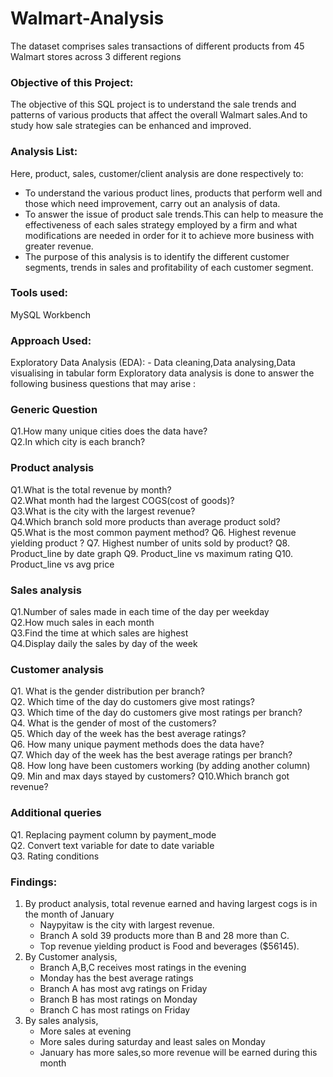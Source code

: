 # Walmart-Analysis
The dataset comprises sales transactions of different products from 45 Walmart stores across 3 different regions

### Objective of this Project:
The objective of this SQL project is to understand the sale trends and patterns of various products that affect the overall Walmart sales.And to study how sale strategies can be enhanced and improved. 

### Analysis List:
Here, product, sales, customer/client analysis are done respectively to:

- To understand the various product lines, products that perform well and those which need improvement, carry out an analysis of data.
- To answer the issue of product sale trends.This can help to measure the effectiveness of each sales strategy employed by a firm and what modifications are needed in order for it to achieve more business with greater revenue.
- The purpose of this analysis is to identify the different customer segments, trends in sales and profitability of each customer segment.

### Tools used:
MySQL Workbench 

### Approach Used:

Exploratory Data Analysis (EDA): - Data cleaning,Data analysing,Data visualising in tabular form
Exploratory data analysis is done to answer the following business questions that may arise :

### Generic Question
Q1.How many unique cities does the data have?   
Q2.In which city is each branch?

### Product analysis
Q1.What is the total revenue by month?  
Q2.What month had the largest COGS(cost of goods)?   
Q3.What is the city with the largest revenue?    
Q4.Which branch sold more products than average product sold?   
Q5.What is the most common payment method?
Q6. Highest revenue yielding product ?
Q7. Highest number of units sold by product?
Q8. Product_line by date graph
Q9. Product_line vs maximum rating 
Q10. Product_line vs avg price


### Sales analysis
Q1.Number of sales made in each time of the day per weekday   
Q2.How much sales in each month    
Q3.Find the time at which sales are highest   
Q4.Display daily the sales by day of the week

### Customer analysis
Q1. What is the gender distribution per branch?   
Q2. Which time of the day do customers give most ratings?   
Q3. Which time of the day do customers give most ratings per branch?    
Q4. What is the gender of most of the customers?   
Q5. Which day of the week has the best average ratings?   
Q6. How many unique payment methods does the data have?    
Q7. Which day of the week has the best average ratings per branch?     
Q8. How long have been customers working (by adding another column)    
Q9. Min and max days stayed by customers?
Q10.Which branch got revenue?

### Additional queries
Q1. Replacing payment column by payment_mode   
Q2. Convert text variable for date to date variable   
Q3. Rating conditions

### Findings:
1) By product analysis, total revenue earned and having largest cogs is in the month of January
   - Naypyitaw is the city with largest revenue.
   - Branch A sold 39 products more than B and 28 more than C.
   - Top revenue yielding product is Food and beverages ($56145).
2) By Customer analysis,
   - Branch A,B,C receives most ratings in the evening
   - Monday has the best average ratings
   - Branch A has most avg  ratings on Friday
   - Branch B has most ratings on Monday
   - Branch C has most ratings on Friday
3) By sales analysis,
   - More sales at evening
   - More sales during saturday and least sales on Monday
   - January has more sales,so more revenue will be earned during this month
